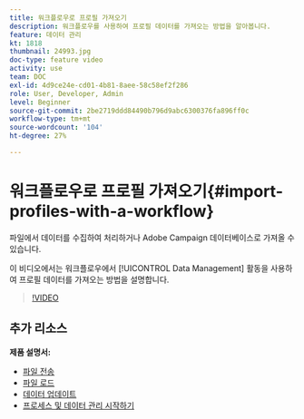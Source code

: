 ```yaml
---
title: 워크플로우로 프로필 가져오기
description: 워크플로우를 사용하여 프로필 데이터를 가져오는 방법을 알아봅니다.
feature: 데이터 관리
kt: 1818
thumbnail: 24993.jpg
doc-type: feature video
activity: use
team: DOC
exl-id: 4d9ce24e-cd01-4b81-8aee-58c58ef2f286
role: User, Developer, Admin
level: Beginner
source-git-commit: 2be2719ddd84490b796d9abc6300376fa896ff0c
workflow-type: tm+mt
source-wordcount: '104'
ht-degree: 27%

---
```


# 워크플로우로 프로필 가져오기{#import-profiles-with-a-workflow}

파일에서 데이터를 수집하여 처리하거나 Adobe Campaign 데이터베이스로 가져올 수 있습니다.

이 비디오에서는 워크플로우에서 [!UICONTROL Data Management] 활동을 사용하여 프로필 데이터를 가져오는 방법을 설명합니다.

>[!VIDEO](https://video.tv.adobe.com/v/24993?quality=12)

## 추가 리소스

**제품 설명서:**
* [파일 전송](https://experienceleague.adobe.com/docs/campaign-standard/using/managing-processes-and-data/data-management-activities/transfer-file.html)
* [파일 로드](https://experienceleague.adobe.com/docs/campaign-standard/using/managing-processes-and-data/data-management-activities/load-file.html)
* [데이터 업데이트](https://experienceleague.adobe.com/docs/campaign-standard/using/managing-processes-and-data/data-management-activities/update-data.html)
* [프로세스 및 데이터 관리 시작하기](https://experienceleague.adobe.com/docs/campaign-standard/using/managing-processes-and-data/get-started-workflows.html)
